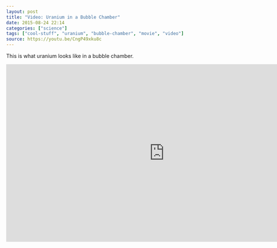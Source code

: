 ```yaml
---
layout: post
title: "Video: Uranium in a Bubble Chamber"
date: 2015-08-24 22:14
categories: ["science"]
tags: ["cool-stuff", "uranium", "bubble-chamber", "movie", "video"]
source: https://youtu.be/CngP49xku8c
---
```

This is what uranium looks like in a bubble chamber.

<iframe
width="853"
height="480"
src="https://www.youtube.com/embed/CngP49xku8c?rel=0"
frameborder="0"
allowfullscreen></iframe>
